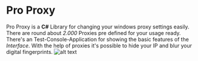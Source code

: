 # Pro Proxy

Pro Proxy is a **C#** Library for changing your windows proxy settings easily. There are round about *2.000* Proxies pre defined for your usage ready.
There's an Test-Console-Application for showing the basic features of the *Interface*.
With the help of proxies it's possible to hide your IP and blur your digital fingerprints.
 ![alt text]( https://cdn.pixabay.com/photo/2017/02/19/23/10/finger-2081169_960_720.jpg)
